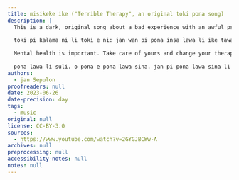 ```yaml
---
title: misikeke ike ("Terrible Therapy", an original toki pona song)
description: |
  This is a dark, original song about a bad experience with an awful psychotherapist. The lyrics are mostly a long list of anxiety symptoms. It was previously exclusively on another platform.
  
  toki pi kalama ni li toki e ni: jan wan pi pona insa lawa li ike tawa jan pi pilin monsuta. pilin ike ante mute li lon.
  
  Mental health is important. Take care of yours and change your therapist if you feel like they're not helping you much in the long term. Short term discomfort may be a normal part of any healing journey, but don't let them drag you down!
  
  pona lawa li suli. o pona e pona lawa sina. jan pi pona lawa sina li pona ala tawa sina la, o tawa jan pi pona lawa ante. taso o sona e ni: lon open pi pona lawa la, pilin ike lili li ken kama. ike li awen la, o tawa! mi wile e ni: jan pi pona lawa li anpa ike e sina!
authors:
  - jan Sepulon
proofreaders: null
date: 2023-06-26
date-precision: day
tags:
  - music
original: null
license: CC-BY-3.0
sources:
  - https://www.youtube.com/watch?v=2GYGJBCWw-A
archives: null
preprocessing: null
accessibility-notes: null
notes: null
---
```


